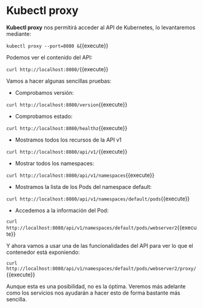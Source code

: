 # Kubectl proxy

**Kubectl proxy** nos permitirá acceder al API de Kubernetes, lo levantaremos mediante:

`kubectl proxy --port=8080 &`{{execute}}

Podemos ver el contenido del API:

`curl http://localhost:8080/`{{execute}}

Vamos a hacer algunas sencillas pruebas:

- Comprobamos versión:

`curl http://localhost:8080/version`{{execute}}

- Comprobamos estado:

`curl http://localhost:8080/healthz`{{execute}}

- Mostramos todos los recursos de la API v1

`curl http://localhost:8080/api/v1/`{{execute}}

- Mostrar todos los namespaces:

`curl http://localhost:8080/api/v1/namespaces`{{execute}}

- Mostramos la lista de los Pods del namespace default:

`curl http://localhost:8080/api/v1/namespaces/default/pods`{{execute}}

- Accedemos a la información del Pod:

`curl http://localhost:8080/api/v1/namespaces/default/pods/webserver2`{{execute}}

Y ahora vamos a usar una de las funcionalidades del API para ver lo que el contenedor está exponiendo:

`curl http://localhost:8080/api/v1/namespaces/default/pods/webserver2/proxy/`{{execute}} 

Aunque esta es una posibilidad, no es la óptima. Veremos más adelante como los servicios nos ayudarán a hacer esto de forma bastante más sencilla.